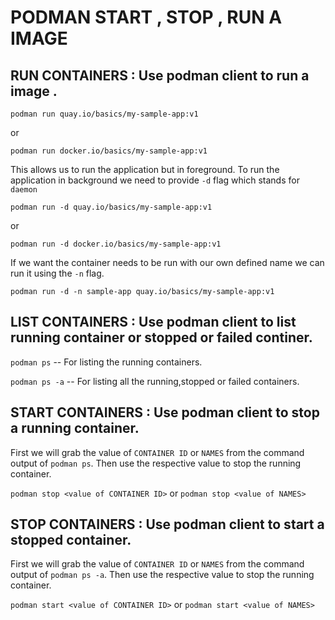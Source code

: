 # PODMAN START , STOP , RUN A IMAGE

## RUN CONTAINERS : Use podman client to run a image .
```
podman run quay.io/basics/my-sample-app:v1 
``` 
or 

```
podman run docker.io/basics/my-sample-app:v1 
```

This allows us to run the application but in foreground.
To run the application in background we need to provide `-d` flag which stands for `daemon`

```
podman run -d quay.io/basics/my-sample-app:v1 
``` 
or 

```
podman run -d docker.io/basics/my-sample-app:v1 
```
If we want the container needs to be run with our own defined name 
we can run it using the `-n` flag.

```
podman run -d -n sample-app quay.io/basics/my-sample-app:v1 
```


## LIST CONTAINERS : Use podman client to list running container or stopped or failed continer.
` podman ps ` -- For listing the running containers.

` podman ps -a ` -- For listing all the running,stopped or failed containers.

## START CONTAINERS : Use podman client to stop a running container.

First we will grab the value of `CONTAINER ID` or `NAMES` from the command output of `podman ps`.
Then use the respective value to stop the running container.

`podman stop <value of CONTAINER ID>`
or
`podman stop <value of NAMES>`

## STOP CONTAINERS : Use podman client to start a stopped container.

First we will grab the value of `CONTAINER ID` or `NAMES` from the command output of `podman ps -a`.
Then use the respective value to stop the running container.

`podman start <value of CONTAINER ID>`
or
`podman start <value of NAMES>`

